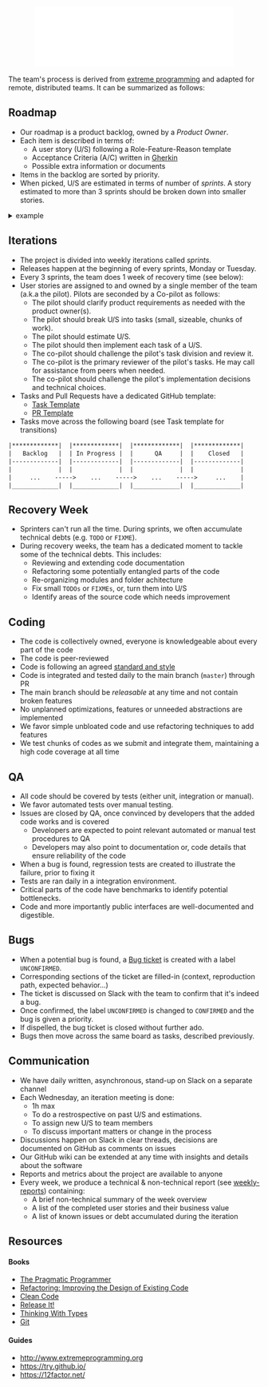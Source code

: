 <p align="center">
    <img alt="IOHK" src="iohk-signature.gif" />
</p>

The team's process is derived from [extreme programming][xp] and adapted for remote, distributed teams. It can be summarized as follows:

## Roadmap

- Our roadmap is a product backlog, owned by a _Product Owner_. 
- Each item is described in terms of:
    - A user story (U/S) following a Role-Feature-Reason template
    - Acceptance Criteria (A/C) written in [Gherkin](http://docs.behat.org/en/v2.5/guides/1.gherkin.html) 
    - Possible extra information or documents 
- Items in the backlog are sorted by priority. 
- When picked, U/S are estimated in terms of number of _sprints_. A story estimated to more than 3 sprints should be broken down into smaller stories. 

<details>
    <summary>example</summary>

**U/S**  
As a stake pool operator  
I want the pool ordering to be fair and not favor any particular pools especially during the bootstrapping era  
So that every pool has the same chance to be selected by users in the early stages.

**A/C**  
Given that stake pools can be listed via https://input-output-hk.github.io/cardano-wallet/api/edge/#operation/listStakePools  
And they are ordered by "apparent performance"  
When I query stake pools during the first epoch (when little information about them is available)  
Then pools are ordered arbitrarily  
And the order is not necessarily the same between different wallets  
And the order is consistent between successive calls within the same wallet.
</details>


## Iterations

- The project is divided into weekly iterations called _sprints_.
- Releases happen at the beginning of every sprints, Monday or Tuesday.
- Every 3 sprints, the team does 1 week of recovery time (see below):
- User stories are assigned to and owned by a single member of the team (a.k.a the pilot). Pilots are seconded by a Co-pilot as follows:
    - The pilot should clarify product requirements as needed with the product owner(s).
    - The pilot should break U/S into tasks (small, sizeable, chunks of work).
    - The pilot should estimate U/S.
    - The pilot should then implement each task of a U/S.
    - The co-pilot should challenge the pilot's task division and review it.
    - The co-pilot is the primary reviewer of the pilot's tasks. He may call for assistance from peers when needed.
    - The co-pilot should challenge the pilot's implementation decisions and technical choices. 
- Tasks and Pull Requests have a dedicated GitHub template:
    - [Task Template](https://github.com/input-output-hk/cardano-wallet/blob/master/.github/ISSUE_TEMPLATE/task.md)
    - [PR Template](https://github.com/input-output-hk/cardano-wallet/blob/master/.github/PULL_REQUEST_TEMPLATE.md)
- Tasks move across the following board (see Task template for transitions)

```
|*************|  |*************|  |*************|  |*************|
|   Backlog   |  | In Progress |  |      QA     |  |    Closed   |
|-------------|  |-------------|  |-------------|  |-------------|
|             |  |             |  |             |  |             |
|     ...    ----->    ...    ----->    ...    ----->     ...    |
|_____________|  |_____________|  |_____________|  |_____________|
```

## Recovery Week

- Sprinters can't run all the time. During sprints, we often accumulate technical debts (e.g. `TODO` or `FIXME`).
- During recovery weeks, the team has a dedicated moment to tackle some of the technical debts. This includes:
    - Reviewing and extending code documentation
    - Refactoring some potentially entangled parts of the code
    - Re-organizing modules and folder achitecture
    - Fix small `TODOs` or `FIXMEs`, or, turn them into U/S 
    - Identify areas of the source code which needs improvement


## Coding

- The code is collectively owned, everyone is knowledgeable about every part of the code
- The code is peer-reviewed
- Code is following an agreed [standard and style][styleguide]
- Code is integrated and tested daily to the main branch (`master`) through PR
- The main branch should be _releasable_ at any time and not contain broken features
- No unplanned optimizations, features or unneeded abstractions are implemented
- We favor simple unbloated code and use refactoring techniques to add features 
- We test chunks of codes as we submit and integrate them, maintaining a high code coverage at all time


## QA 

- All code should be covered by tests (either unit, integration or manual). 
- We favor automated tests over manual testing.
- Issues are closed by QA, once convinced by developers that the added code works and is covered
    - Developers are expected to point relevant automated or manual test procedures to QA
    - Developers may also point to documentation or, code details that ensure reliability of the code
- When a bug is found, regression tests are created to illustrate the failure, prior to fixing it
- Tests are ran daily in a integration environment.
- Critical parts of the code have benchmarks to identify potential bottlenecks.  
- Code and more importantly public interfaces are well-documented and digestible.

## Bugs

- When a potential bug is found, a [Bug ticket](https://github.com/input-output-hk/cardano-wallet/blob/master/.github/ISSUE_TEMPLATE/bug.md) is created with a label `UNCONFIRMED`.
- Corresponding sections of the ticket are filled-in (context, reproduction path, expected behavior...)
- The ticket is discussed on Slack with the team to confirm that it's indeed a bug.
- Once confirmed, the label `UNCONFIRMED` is changed to `CONFIRMED` and the bug is given a priority.
- If dispelled, the bug ticket is closed without further ado.  
- Bugs then move across the same board as tasks, described previously.

## Communication

- We have daily written, asynchronous, stand-up on Slack on a separate channel
- Each Wednesday, an iteration meeting is done:
    - 1h max
    - To do a restrospective on past U/S and estimations. 
    - To assign new U/S to team members
    - To discuss important matters or change in the process 
- Discussions happen on Slack in clear threads, decisions are documented on GitHub as comments on issues
- Our GitHub wiki can be extended at any time with insights and details about the software
- Reports and metrics about the project are available to anyone
- Every week, we produce a technical & non-technical report (see [weekly-reports](https://github.com/input-output-hk/cardano-wallet/tree/weekly-reports)) containing:
    - A brief non-technical summary of the week overview
    - A list of the completed user stories and their business value
    - A list of known issues or debt accumulated during the iteration

## Resources

#### Books

- [The Pragmatic Programmer](https://www.amazon.com/Pragmatic-Programmer-Journeyman-Master/dp/020161622X/) 
- [Refactoring: Improving the Design of Existing Code](https://www.amazon.com/Refactoring-Improving-Existing-Addison-Wesley-Signature/dp/0134757599/)
- [Clean Code](https://www.amazon.com/Clean-Code-Handbook-Software-Craftsmanship/dp/0132350882/)
- [Release It!](https://www.amazon.com/Release-Design-Deploy-Production-Ready-Software/dp/1680502395/)
- [Thinking With Types](https://leanpub.com/thinking-with-types/)
- [Git](https://www.amazon.com/Version-Control-Git-collaborative-development/dp/1449316387/)

#### Guides

- http://www.extremeprogramming.org
- https://try.github.io/
- https://12factor.net/


[styleguide]: https://github.com/input-output-hk/cardano-wallet/wiki/Coding-Standards
[xp]: http://www.extremeprogramming.org